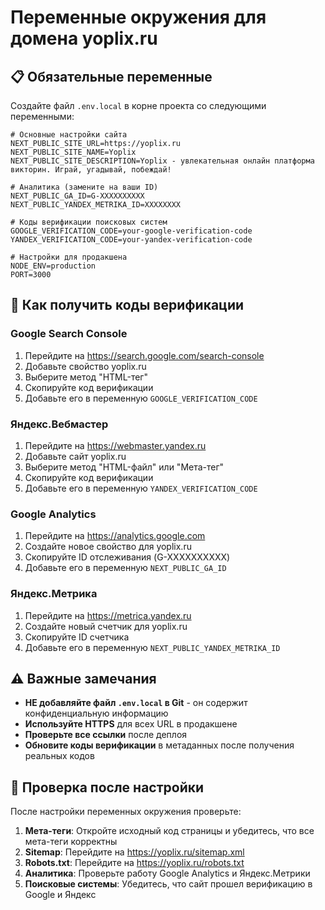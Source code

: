 # Переменные окружения для домена yoplix.ru

## 📋 Обязательные переменные

Создайте файл `.env.local` в корне проекта со следующими переменными:

```env
# Основные настройки сайта
NEXT_PUBLIC_SITE_URL=https://yoplix.ru
NEXT_PUBLIC_SITE_NAME=Yoplix
NEXT_PUBLIC_SITE_DESCRIPTION=Yoplix - увлекательная онлайн платформа викторин. Играй, угадывай, побеждай!

# Аналитика (замените на ваши ID)
NEXT_PUBLIC_GA_ID=G-XXXXXXXXXX
NEXT_PUBLIC_YANDEX_METRIKA_ID=XXXXXXXX

# Коды верификации поисковых систем
GOOGLE_VERIFICATION_CODE=your-google-verification-code
YANDEX_VERIFICATION_CODE=your-yandex-verification-code

# Настройки для продакшена
NODE_ENV=production
PORT=3000
```

## 🔧 Как получить коды верификации

### Google Search Console
1. Перейдите на https://search.google.com/search-console
2. Добавьте свойство yoplix.ru
3. Выберите метод "HTML-тег"
4. Скопируйте код верификации
5. Добавьте его в переменную `GOOGLE_VERIFICATION_CODE`

### Яндекс.Вебмастер
1. Перейдите на https://webmaster.yandex.ru
2. Добавьте сайт yoplix.ru
3. Выберите метод "HTML-файл" или "Мета-тег"
4. Скопируйте код верификации
5. Добавьте его в переменную `YANDEX_VERIFICATION_CODE`

### Google Analytics
1. Перейдите на https://analytics.google.com
2. Создайте новое свойство для yoplix.ru
3. Скопируйте ID отслеживания (G-XXXXXXXXXX)
4. Добавьте его в переменную `NEXT_PUBLIC_GA_ID`

### Яндекс.Метрика
1. Перейдите на https://metrica.yandex.ru
2. Создайте новый счетчик для yoplix.ru
3. Скопируйте ID счетчика
4. Добавьте его в переменную `NEXT_PUBLIC_YANDEX_METRIKA_ID`

## ⚠️ Важные замечания

- **НЕ добавляйте файл `.env.local` в Git** - он содержит конфиденциальную информацию
- **Используйте HTTPS** для всех URL в продакшене
- **Проверьте все ссылки** после деплоя
- **Обновите коды верификации** в метаданных после получения реальных кодов

## 🚀 Проверка после настройки

После настройки переменных окружения проверьте:

1. **Мета-теги**: Откройте исходный код страницы и убедитесь, что все мета-теги корректны
2. **Sitemap**: Перейдите на https://yoplix.ru/sitemap.xml
3. **Robots.txt**: Перейдите на https://yoplix.ru/robots.txt
4. **Аналитика**: Проверьте работу Google Analytics и Яндекс.Метрики
5. **Поисковые системы**: Убедитесь, что сайт прошел верификацию в Google и Яндекс
